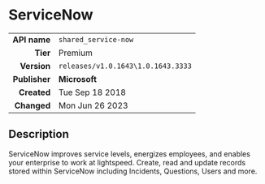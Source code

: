 # ServiceNow
| | |
|-:|-|
|**API name**|`shared_service-now`|
|**Tier**|Premium|
|**Version**|`releases/v1.0.1643\1.0.1643.3333`|
|**Publisher**|**Microsoft**|
|**Created**|Tue Sep 18 2018|
|**Changed**|Mon Jun 26 2023|

## Description
ServiceNow improves service levels, energizes employees, and enables your enterprise to work at lightspeed. Create, read and update records stored within ServiceNow including Incidents, Questions, Users and more.
